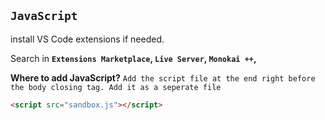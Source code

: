 ## `JavaScript` 

install VS Code extensions if needed.

Search in **`Extensions Marketplace`, `Live Server`, `Monokai ++`,**


**Where to add JavaScript?**
  `Add the script file at the end right before the body closing tag. Add it as a seperate file`


  ```html
<script src="sandbox.js"></script>
  ```


